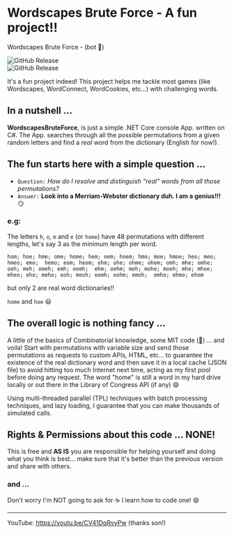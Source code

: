 # Wordscapes Brute Force - A fun project!!
Wordscapes Brute Force - (bot 🤖)

![GitHub Release](https://img.shields.io/github/v/release/TulkasLord/WordscapesBruteForce?include_prereleases&display_name=tag&label=Pre-Release)  
![GitHub Release](https://img.shields.io/github/v/release/TulkasLord/WordscapesBruteForce?display_name=tag&label=Release)

It's a fun project indeed! 
This project helps me tackle most games (like Wordscapes, WordConnect, WordCookies, etc...) with challenging words.

## In a nutshell ... 
**WordscapesBruteForce**, is just a simple .NET Core console App. written on C#. The App. searches through all the possible permutations from a given random letters and find a 
*real* word from the dictionary (English for now!).

## The fun starts here with a simple question ...
- ``Question:`` *How do I resolve and distinguish "real" words from all those permutations?*
- ``Answer:`` **Look into a Merriam-Webster dictionary duh. I am a genius!!!** 😏

### e.g: 
The letters ``h``, ``o``, ``m`` and ``e`` (or ``home``) have 48 permutations 
with different lengths, let's say 3 as the minimum length per word.

``hom; hoe; hme; ome; home; hem; oem; hoem; hmo; moe; hmoe; heo; meo; hmeo; emo; 
hemo; eom; heom; ohm; ohe; ohme; ohem; omh; mhe; omhe; oeh; meh; omeh; emh; oemh; 
ehm; oehm; moh; mohe; moeh; mho; mhoe; mheo; eho; meho; eoh; meoh; eomh; eohm; emoh; 
emho; ehmo; ehom``

but only 2 are real word dictionaries!!

``home`` and ``hoe`` 😃

## The overall logic is nothing fancy ...
A little of the basics of Combinatorial knowledge, some MIT code (🥇) ... and voila! Start with permutations with variable size and send those permutations as requests to custom APIs, HTML, etc... to guarantee the existence of the real dictionary word and then save it in a local cache (JSON file) to avoid hitting too much Internet next time, acting as my first pool before doing any request. The word "home" is still a word in my hard drive locally or out there in the Library of Congress API (if any) 😄

Using multi-threaded parallel (TPL) techniques with batch processing techniques, and lazy loading, I guarantee that you can make thousands of simulated calls.

## Rights & Permissions about this code ... NONE!
This is free and **AS IS** you are responsible for helping yourself and doing what you think is best... make sure that it's better than the previous version  and share with others. 

### and ...
Don't worry I'm NOT going to ask for ☕ I learn how to code one! 😄

----------------------
YouTube: https://youtu.be/CV41DqRvyPw  (thanks son!)
